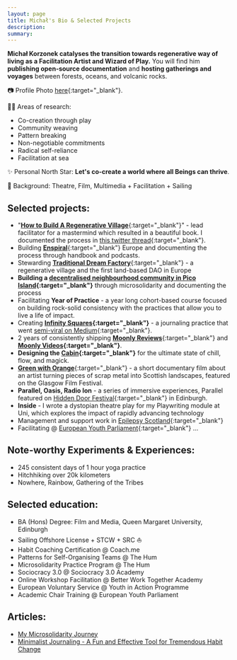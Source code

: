 ```yaml
---
layout: page
title: Michał's Bio & Selected Projects
description: 
summary: 
---
```


**Michał Korzonek catalyses the transition towards regenerative way of living as a Facilitation Artist and Wizard of Play.** You will find him **publishing open-source documentation** and **hosting gatherings and voyages** between forests, oceans, and volcanic rocks.

📷 Profile Photo [here](/assets/michalkorzonek-profile-lq.jpg){:target="_blank"}.

🧙‍♂️ Areas of research:

- Co-creation through play
- Community weaving
- Pattern breaking
- Non-negotiable commitments
- Radical self-reliance
- Facilitation at sea

✨ Personal North Star: **Let's co-create a world where all Beings can thrive**.

🌳 Background: Theatre, Film, Multimedia + Facilitation + Sailing

## Selected projects:

- "[**How to Build A Regenerative Village**](https://treehousedao.earth){:target="_blank"}" - lead facilitator for a mastermind which resulted in a beautiful book. I documented the process in [this twitter thread](https://twitter.com/michalkorzonek/status/1565240255564980225){:target="_blank"}.
- Building [**Enspiral**](https://enspiral.com){:target="_blank"} Europe and documenting the process through handbook and podcasts.
- Stewarding [**Traditional Dream Factory**](https:://traditionaldreamfactory.com){:target="_blank"}  - a regenerative village and the first land-based DAO in Europe
- **Building a [decentralised neighbourhood community in Pico Island](https://pico.microsolidarity.cc){:target="_blank"}** through microsolidarity and documenting the process
- Facilitating **Year of Practice** - a year long cohort-based course focused on building rock-solid consistency with the practices that allow you to live a life of impact.
- Creating **[Infinity Squares](https://infinitysquares.xyz/){:target="_blank"}** - a journaling practice that went [semi-viral on Medium](https://betterhumans.pub/draft-how-to-hack-your-brain-to-achieve-consistency-that-lasts-7f5fdc520d28){:target="_blank"}.
- 2 years of consistently shipping [**Moonly Reviews**](/moonly-reviews){:target="_blank"} and **[Moonly Videos](/moonly-video){:target="_blank"}**.
- **Designing the [Cabin](/cabin){:target="_blank"}** for the ultimate state of chill, flow, and magick.
- [**Green with Orange**](https://www.youtube.com/watch?v=Er3OoPPN2_I){:target="_blank"} - a short documentary film about an artist turning pieces of scrap metal into Scottish landscapes, featured on the Glasgow Film Festival.
- **Parallel, Oasis, Radio Ion** - a series of immersive experiences, Parallel featured on [Hidden Door Festival](https://hiddendoorarts.org/){:target="_blank"} in Edinburgh.
- **Inside** - I wrote a dystopian theatre play for my Playwriting module at Uni, which explores the impact of rapidly advancing technology
- Management and support work in [Epilepsy Scotland](https://www.epilepsyscotland.org.uk/){:target="_blank"}
- Facilitating @ [European Youth Parliament](https://eyp.org){:target="_blank"}
...

## Note-worthy Experiments & Experiences:

- 245 consistent days of 1 hour yoga practice
- Hitchhiking over 20k kilometers
- Nowhere, Rainbow, Gathering of the Tribes

## Selected education:

- BA (Hons) Degree: Film and Media, Queen Margaret University, Edinburgh
- Sailing Offshore License + STCW + SRC ⛵️
- Habit Coaching Certification @ Coach.me
- Patterns for Self-Organising Teams @ The Hum
- Microsolidarity Practice Program @ The Hum
- Sociocracy 3.0 @ Sociocracy 3.0 Academy
- Online Workshop Facilitation @ Better Work Together Academy
- European Voluntary Service @ Youth in Action Programme
- Academic Chair Training @ European Youth Parliament

## Articles:
- [My Microsolidarity Journey](/microsolidarity-journey)
- [Minimalist Journaling - A Fun and Effective Tool for Tremendous Habit Change](https://betterhumans.pub/draft-how-to-hack-your-brain-to-achieve-consistency-that-lasts-7f5fdc520d28)